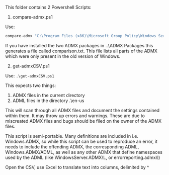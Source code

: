 This folder contains 2 Powershell Scripts:

1. compare-admx.ps1

Use: 
``` .\compare-admx.ps1
compare-admx "C:\Program Files (x86)\Microsoft Group Policy\Windows Server 2012\PolicyDefinitions" "C:\Program Files (x86)\Microsoft Group Policy\Windows 8.1-Windows Server 2012 R2\PolicyDefinitions" | out-file comparison.txt
```
If you have installed the two ADMX packages in ..\ADMX Packages
this generates a file called comparison.txt. This file lists all parts of the ADMX which were only present in the old version of Windows.



2. get-admxCSV.ps1

Use:
` .\get-admxCSV.ps1 `

This expects two things:
1) ADMX files in the current directory
2) ADML files in the directory .\en-us

This will scan through all ADMX files and document the settings contained within them. 
It may throw up errors and warnings. These are due to miscreated ADMX files and bugs should be filed on the owner of the ADMX files.

This script is semi-portable. Many definitions are included in i.e. Windows.ADMX, so while this script can be used to reproduce an error, it
needs to include the offending ADMX, the corresponding ADML, Windows.ADMX/ADML, as well as any other ADMX that define namespaces used by the ADML
 (like WindowsServer.ADMX\L, or errorreporting.admx\l)

Open the CSV, use Excel to translate text into columns, delimited by ^
